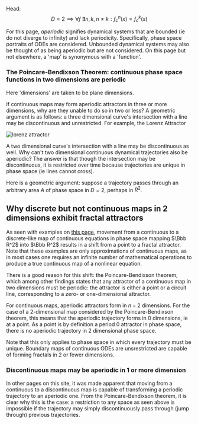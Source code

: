 Head: 
$$
D=2 \implies \forall f \; \exists n, k, n \neq k : f_c^n(x) = f_c^k(x)
$$

For this page, *aperiodic* signifies dynamical systems that are bounded (ie do not diverge to infinity) and lack periodicity.  Specifically, phase space portraits of ODEs are considered.  Unbounded dynamical systems may also be thought of as being aperiodic but are not considered.  On this page but not elsewhere, a 'map' is synonymous with a 'function'. 


### The Poincare-Bendixson Theorem: continuous phase space functions in two dimensions are periodic

Here 'dimensions' are taken to be plane dimensions.

If continuous maps may form aperiodic attractors in three or more dimensions, why are they unable to do so in two or less?  A geometric argument is as follows: a three dimensional curve's intersection with a line may be discontinuous and unrestricted.  For example, the Lorenz Attractor

![lorenz attractor]({{https://blbadger.github.io}}misc_images/lorenz_1.png)

A two dimensional curve's intersection with a line may be discontinuous as well. Why can't two dimensional continuous dynamical trajectories also be aperiodic?  The answer is that though the intersection may be discontinuous, it is restricted over time because trajectories are unique in phase space (ie lines cannot cross).

Here is a geometric argument: suppose a trajectory passes through an arbitrary area $A$ of phase space in $D=2$, perhaps in $R^2$.  



## Why discrete but not continuous maps in 2 dimensions exhibit fractal attractors

As seen with examples on [this page](https://blbadger.github.io/), movement from a continuous to a discrete-like map of continuous equations in phase space mapping $\Bbb R^2$ into $\Bbb R^2$ results in a shift from a point to a fractal attractor.  Note that these examples are only approximations of continuous maps, as in most cases one requires an infinite number of mathematical operations to produce a true continuous map of a nonlinear equation.  

There is a good reason for this shift: the Poincare-Bendixson theorem, which among other findings states that any attractor of a continuous map in two dimensions must be periodic: the attractor is either a point or a circuit line, corresponding to a zero- or one-dimensional attractor.  

For continuous maps, aperiodic attractors form in $n-2$ dimensions.  For the case of a 2-dimensional map considered by the Poincare-Bendixson theorem, this means that the aperiodic trajectory forms in 0 dimensions, ie at a point.  As a point is by definition a period 0 attractor in phase space, there is no aperiodic trajectory in 2 dimensional phase space.

Note that this only applies to phase space in which every trajectory must be unique.  Boundary maps of continuous ODEs are unsrestricted are capable of forming fractals in 2 or fewer dimensions. 

### Discontinuous maps may be aperiodic in 1 or more dimension

In other pages on this site, it was made apparent that moving from a continuous to a discontinuous map is capable of transforming a periodic trajectory to an aperiodic one.  From the Poincare-Bendixson theorem, it is clear why this is the case: a restriction to any space as seen above is impossible if the trajectory may simply discontinuously pass through (jump through) previous trajectories.
